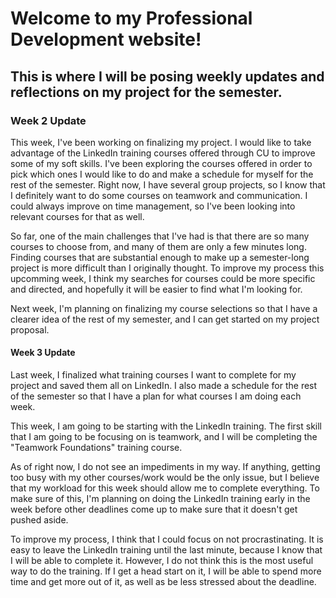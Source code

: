 # Welcome to my Professional Development website! 
## This is where I will be posing weekly updates and reflections on my project for the semester.

### Week 2 Update
This week, I've been working on finalizing my project. I would like to take advantage of the LinkedIn training courses offered through CU to improve some of my soft skills. I've been exploring the courses offered in order to pick which ones I would like to do and make a schedule for myself for the rest of the semester. Right now, I have several group projects, so I know that I definitely want to do some courses on teamwork and communication. I could always improve on time management, so I've been looking into relevant courses for that as well.

So far, one of the main challenges that I've had is that there are so many courses to choose from, and many of them are only a few minutes long. Finding courses that are substantial enough to make up a semester-long project is more difficult than I originally thought. To improve my process this upcomming week, I think my searches for courses could be more specific and directed, and hopefully it will be easier to find what I'm looking for.

Next week, I'm planning on finalizing my course selections so that I have a clearer idea of the rest of my semester, and I can get started on my project proposal.

#### Week 3 Update
Last week, I finalized what training courses I want to complete for my project and saved them all on LinkedIn. I also made a schedule for the rest of the semester so that I have a plan for what courses I am doing each week. 

This week, I am going to be starting with the LinkedIn training. The first skill that I am going to be focusing on is teamwork, and I will be completing the "Teamwork Foundations" training course. 

As of right now, I do not see an impediments in my way. If anything, getting too busy with my other courses/work would be the only issue, but I believe that my workload for this week should allow me to complete everything. To make sure of this, I'm planning on doing the LinkedIn training early in the week before other deadlines come up to make sure that it doesn't get pushed aside. 

To improve my process, I think that I could focus on not procrastinating. It is easy to leave the LinkedIn training until the last minute, because I know that I will be able to complete it. However, I do not think this is the most useful way to do the training. If I get a head start on it, I will be able to spend more time and get more out of it, as well as be less stressed about the deadline. 
